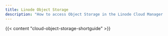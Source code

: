 ```yaml
---
title: Linode Object Storage
description: "How to access Object Storage in the Linode Cloud Manager."
---
```


{{< content "cloud-object-storage-shortguide" >}}
